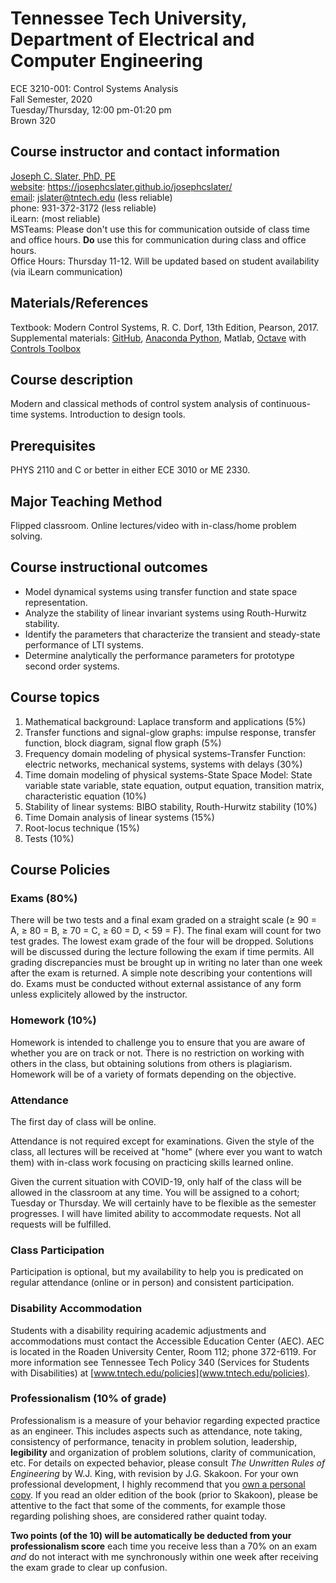 

#   Tennessee Tech University, Department of Electrical and Computer Engineering
ECE 3210-001: Control Systems Analysis  
Fall Semester, 2020  
Tuesday/Thursday, 12:00 pm-01:20 pm  
Brown 320    

##  Course instructor and contact information

[Joseph C. Slater, PhD, PE](https://josephcslater.github.io/josephcslater/)  
[website](https://josephcslater.github.io/josephcslater/): https://josephcslater.github.io/josephcslater/  
[email](mailto:jslater@tntech.edu): jslater@tntech.edu (less reliable)  
phone: 931-372-3172 (less reliable)  
iLearn: (most reliable)  
MSTeams: Please don't use this for communication outside of class time and office hours.  **Do** use this for communication during class and office hours.  
Office Hours: Thursday 11-12. Will be updated based on student availability (via iLearn communication)

##  Materials/References
Textbook: Modern Control Systems, R. C. Dorf, 13th Edition, Pearson, 2017.  
Supplemental materials: [GitHub](https://github.com/josephcslater/Tennessee_Tech_ECE_3210), [Anaconda Python](https://www.anaconda.com/products/individual), Matlab, [Octave](https://www.gnu.org/software/octave/) with [Controls Toolbox](https://wiki.octave.org/Category:Octave_Forge)

##  Course description
Modern and classical methods of control system analysis of continuous-time systems. Introduction to design tools.

##  Prerequisites
PHYS 2110 and C or better in either ECE 3010 or ME 2330.

##  Major Teaching Method
Flipped classroom. Online lectures/video with in-class/home problem solving.

##  Course instructional outcomes
- Model dynamical systems using transfer function and state space representation.
- Analyze the stability of linear invariant systems using Routh-Hurwitz stability.
- Identify the parameters that characterize the  transient and steady-state performance of LTI systems.
- Determine analytically the performance parameters for prototype second order systems.

##  Course topics
1.  Mathematical background: Laplace transform and applications (5%)
2.  Transfer functions and signal-glow graphs: impulse response,
transfer function, block diagram, signal flow graph (5%)
3.  Frequency domain modeling of physical systems-Transfer Function:
electric networks, mechanical systems, systems with delays (30%)
4.  Time domain modeling of physical systems-State Space Model: State
variable state variable, state equation, output equation,
transition matrix, characteristic equation (10%)
5.  Stability of linear systems: BIBO stability, Routh-Hurwitz stability
(10%)
6.  Time Domain analysis of linear systems (15%)
7.  Root-locus technique (15%)
8.  Tests (10%)

##  Course Policies

<!-- a normal html comment   ### Grading and evaluation procedures -->

### Exams (80%)
There will be two tests and a final exam graded on a straight scale (≥ 90 = A, ≥ 80 = B, ≥ 70 = C, ≥ 60 = D, < 59 = F). The final exam will count for two test grades. The lowest exam grade of the four will be dropped. Solutions will be discussed during the lecture following the exam if time permits. All grading discrepancies must be brought up in writing no later than one week after the exam is returned. A simple note describing your contentions will do. Exams must be conducted without external assistance of any form unless explicitely allowed by the instructor.

### Homework (10%)
Homework is intended to challenge you to ensure that you are aware of whether you are on track or not. There is no restriction on working with others in the class, but obtaining solutions from others is plagiarism. Homework will be of a variety of formats depending on the objective.

###  Attendance
The first day of class will be online.

Attendance is not required except for examinations. Given the style of the class, all lectures will be received at "home" (where ever you want to watch them) with in-class work focusing on practicing skills learned online.

Given the current situation with COVID-19, only half of the class will be allowed in the classroom at any time. You will be assigned to a cohort; Tuesday or Thursday. We will certainly have to be flexible as the semester progresses. I will have limited ability to accommodate requests. Not all requests will be fulfilled.

###  Class Participation
Participation is optional, but my availability to help you is predicated on regular attendance (online or in person) and consistent participation.

###  Disability Accommodation
Students with a disability requiring academic adjustments and accommodations must contact the Accessible Education Center (AEC). AEC is located in the Roaden
University Center, Room 112; phone 372-6119. For more information see
Tennessee Tech Policy 340 (Services for Students with Disabilities) at
[www.tntech.edu/policies](www.tntech.edu/policies).

### Professionalism (10% of grade)
Professionalism is a measure of your behavior regarding expected practice as an engineer. This includes aspects such as attendance, note taking, consistency of performance, tenacity in problem solution, leadership, **legibility** and organization of problem solutions, clarity of communication, etc. For details on expected behavior, please consult *The Unwritten Rules of Engineering* by W.J. King, with revision by J.G. Skakoon. For your own professional development, I highly recommend that you [own a personal copy](https://www.amazon.com/Unwritten-Laws-Engineering-James-Skakoon-dp-0791861961/dp/0791861961/ref=mt_other?_encoding=UTF8&me=&qid=). If you read an older edition of the book (prior to Skakoon), please be attentive to the fact that some of the comments, for example those regarding polishing shoes, are considered rather quaint today.

**Two points (of the 10) will be automatically be deducted from your professionalism score** each time you receive less than a 70% on an exam *and* do not interact with me synchronously within one week after receiving the exam grade to clear up confusion.
